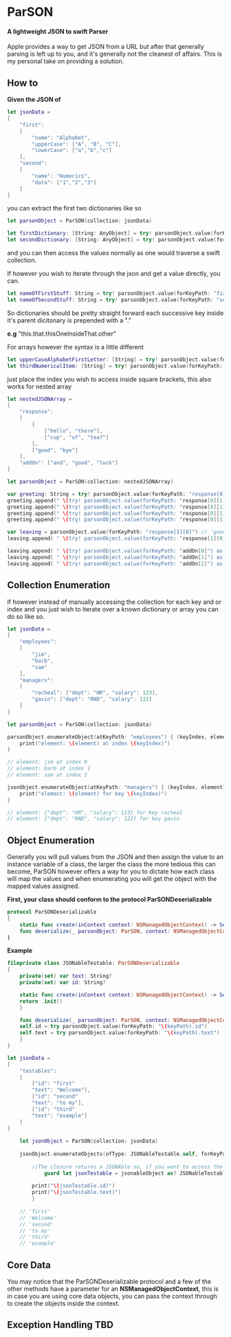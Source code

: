 # ParSON
#### A lightweight JSON to swift Parser

Apple provides a way to get JSON from a URL but after that generally parsing is left up to you, and it's generally not the cleanest of affairs. This is my personal take on providing a solution.

## How to

**Given the JSON of**

```swift
let jsonData = 
[
	"first":
	[
		"name": "Alphabet",
		"upperCase": ["A", "B", "C"],
		"lowerCase": ["a","b","c"]
	],
	"second":
	[
		"name": "Numerics",
		"data": ["1","2","3"]
	]
]
```
	
you can extract the first two dictionaries like so
```swift
let parsonObject = ParSON(collection: jsonData)

let firstDictionary: [String: AnyObject] = try! parsonObject.value(forKeyPath: "first")
let secondDictionary: [String: AnyObject] = try! parsonObject.value(forKeyPath: "second")
```
	
and you can then access the values normally as one would traverse a swift collection.

If however you wish to iterate through the json and get a value directly, you can.
```swift
let nameOfFirstStuff: String = try! parsonObject.value(forKeyPath: "first.name")
let nameOfSecondStuff: String = try! parsonObject.value(forKeyPath: "second.name")
```	
So dictionaries should be pretty straight forward each successive key inside it's parent dicitonary is prepended with a "."

**e.g** "this.that.thisOneInsideThat.other"

For arrays however the syntax is a little different
```swift
let upperCaseAlphabetFirstLetter: [String] = try! parsonObject.value(forKeyPath: "first.upperCase[0]") // 'A'
let thirdNumericalItem: [String] = try! parsonObject.value(forKeyPath: "second.data[2]") // '3'
```	
just place the index you wish to access inside square brackets, this also works for nested array
```swift
let nestedJSONArray =
[
	"response":
	[
		[
			["hello", "there"],
			["cup", "of", "tea?"]
		],
		["good", "bye"]
	],
	"addOn": ["and", "good", "luck"]
]

let parsonObject = ParSON(collection: nestedJSONArray)

var greeting: String = try! parsonObject.value(forKeyPath: "response[0][0]") // 'hello' 
greeting.append(" \(try! parsonObject.value(forKeyPath: "response[0][1]") as String).") // 'hello there. '
greeting.append(" \(try! parsonObject.value(forKeyPath: "response[0][1]") as String)") // 'hello there. cup'
greeting.append(" \(try! parsonObject.value(forKeyPath: "response[0][1]") as String)") // 'hello there. cup of'
greeting.append(" \(try! parsonObject.value(forKeyPath: "response[0][1]") as String)") // 'hello there. cup of tea?'

var leaving = parsonObject.value(forKeyPath: "response[1][0]") // 'good'
leaving.append( " \(try! parsonObject.value(forKeyPath: "response[1][0]") as String).") // 'good bye.'

leaving.append( " \(try! parsonObject.value(forKeyPath: "addOn[0]") as String)") // 'good bye. and'
leaving.append( " \(try! parsonObject.value(forKeyPath: "addOn[1]") as String)") // 'good bye. and good'
leaving.append( " \(try! parsonObject.value(forKeyPath: "addOn[2]") as String).") // 'good bye. and good luck.'
```	
## Collection Enumeration

If however instead of manually accessing the collection for each key and or index and you just wish to iterate over a known dictionary or array you can do so like so.
```swift
let jsonData = 
[
	"employees":
	[
		"jim",
		"barb",
		"sam"
	],
	"managers":
	[
		"racheal": ["dept": "HR", "salary": 123],
		"gavin": ["dept": "RND", "salary": 122]
	]
]

let parsonObject = ParSON(collection: jsonData)

parsonObject.enumerateObject(atKeyPath: "employees") { (keyIndex, element) in
	print("element: \(element) at index \(keyIndex)")
}

// element: jim at index 0
// element: barb at index 1
// element: sam at index 2

jsonObject.enumerateObject(atKeyPath: "managers") { (keyIndex, element) in
	print("element: \(element) for key \(keyIndex)")
}

// element: {"dept": "HR", "salary": 123} for key racheal
// element: {"dept": "RND", "salary": 122} for key gavin
```

## Object Enumeration

Generally you will pull values from the JSON and then assign the value to an instance variable of a class, the larger the class the more tedious this can become, ParSON however offers a way for you to dictate how each class will map the values and when enumerating you will get the object with the mapped values assigned.

**First, your class should conform to the protocol ParSONDeserializable**

``` swift
protocol ParSONDeserializable 
{
	static func create(inContext context: NSManagedObjectContext) -> Self
	func deserialize(_ parsonObject: ParSON, context: NSManagedObjectContext, keyPath: String) throws
}
```
**Example**
```swift
fileprivate class JSONableTestable: ParSONDeserializable
{
    private(set) var text: String?
    private(set) var id: String?

    static func create(inContext context: NSManagedObjectContext) -> Self {
	return .init()
    }

    func deserialize(_ parsonObject: ParSON, context: NSManagedObjectContext, keyPath: String) throws {
	self.id = try parsonObject.value(forKeyPath: "\(keyPath).id")
	self.text = try parsonObject.value(forKeyPath: "\(keyPath).text")
    }
}

let jsonData =
[
	"testables":
	[
		["id": "first"
		"text": "Welcome"],
		["id": "second"
		"text": "to my"],
		["id": "third"
		"text": "example"]
	]
]
	
	let jsonObject = ParSON(collection: jsonData)
	
	jsonObject.enumerateObjects(ofType: JSONableTestable.self, forKeyPath: "testables") { (jsonableObject) in
            
	    //The closure returns a JSONAble so, if you want to access the variables you need to cast it.
            guard let jsonTestable = jsonableObject as? JSONableTestable else { return }
            
		print("\(jsonTestable.id)")
		print("\(jsonTestable.text)")
        }
	
	// 'first'
	// 'Welcome'
	// 'second'
	// 'to my'
	// 'third'
	// 'example'
```	
## Core Data

You may notice that the ParSONDeserializable protocol and a few of the other methods have a parameter for an **NSManagedObjectContext**, this is in case you are using core data objects, you can pass the context through to create the objects inside the context.

## Exception Handling TBD
